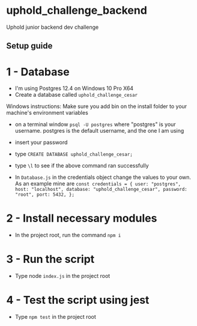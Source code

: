 # uphold_challenge_backend
Uphold junior backend dev challenge

## Setup guide
# 1 - Database
 - I'm using Postgres 12.4 on Windows 10 Pro X64
 - Create a database called `uphold_challenge_cesar`
 
 Windows instructions:
 Make sure you add bin on the install folder to your machine's environment variables
 
 - on a terminal window `psql -U postgres` where "postgres" is your username. postgres is the default username, and the one I am using
 - insert your password
 - type `CREATE DATABASE uphold_challenge_cesar;`
 - type `\l` to see if the above command ran successfully
 
 - In `Database.js` in the credentials object change the values to your own. As an example mine are
 `const credentials = {
  user: "postgres",
  host: "localhost",
  database: "uphold_challenge_cesar",
  password: "root",
  port: 5432,
};`

# 2 - Install necessary modules
- In the project root, run the command `npm i`

# 3 - Run the script
- Type node `index.js` in the project root

# 4 - Test the script using jest
- Type `npm test` in the project root
